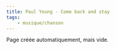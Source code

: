 ```yaml
---
title: Paul Young - Come back and stay
tags:
    - musique/chanson
---
```


Page créée automatiquement, mais vide.
